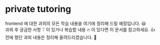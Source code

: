 # private tutoring
frontend 에 대한 과외의 모든 학습 내용을 여기에 정리해 드릴 예정입니다. :smiley:
<br/>
과외 후 궁금한 사항 :grey_question: 이 있거나 복습할 내용 :fire: 이 있다면 이 문서를 참고하세요. :thumbsup:
<br/>
전에 했던 과외 내용은 정리해 올려드리겠습니다. :star2:
